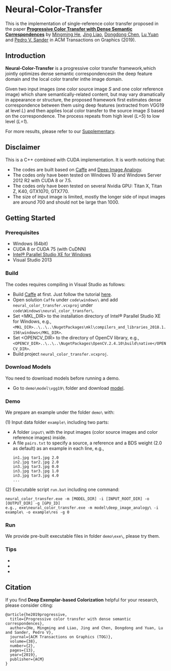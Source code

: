 # Neural-Color-Transfer

This is the implementation of single-reference color transfer proposed in the paper [**Progressive Color Transfer with Dense Semantic Correspondences**](https://arxiv.org/abs/1807.06587) by [Mingming He](http://mingminghe.com/), [Jing Liao](https://liaojing.github.io/html/index.html), [Dongdong Chen](http://www.dongdongchen.bid/), [Lu Yuan](http://www.lyuan.org/) and [Pedro V. Sander](http://www.cse.ust.hk/~psander/) in ACM Transactions on Graphics (2019).


## Introduction

**Neural-Color-Transfer** is a progressive color transfer framework,which jointly optimizes dense semantic correspondencesin the deep feature domain and the local color transfer inthe image domain.

Given two input images (one color source image *S* and one color reference image) which share semantically-related content, but may vary dramatically in appearance or structure, the proposed framework first estimates dense correspondence between them using deep features (extracted from VGG19 at level *L*) and then applies local color transfer to the source image *S* based on the correspondence. The process repeats from high level (*L=5*) to low level (*L=1*).

For more results, please refer to our [Supplementary]().


## Disclaimer

This is a C++ combined with CUDA implementation. It is worth noticing that:
- The codes are built based on [Caffe](https://github.com/Microsoft/caffe) and [Deep Image Analogy](https://github.com/msracver/Deep-Image-Analogy).
- The codes only have been tested on Windows 10 and Windows Server 2012 R2 with CUDA 8 or 7.5.
- The codes only have been tested on several Nvidia GPU: Titan X, Titan Z, K40, GTX1070, GTX770.
- The size of input image is limited, mostly the longer side of input images are around 700 and should not be large than 1000.


## Getting Started

### Prerequisites
- Windows (64bit)
- CUDA 8 or CUDA 75 (with CuDNN)
- [Intel® Parallel Studio XE for Windows](https://software.intel.com/en-us/parallel-studio-xe/choose-download/free-trial-cluster-windows-c-fortran)
- Visual Studio 2013

### Build
The codes requires compiling in Visual Studio as follows:
- Build [Caffe](http://caffe.berkeleyvision.org/) at first. Just follow the tutorial [here](https://github.com/Microsoft/caffe).
- Open solution ```Caffe``` under ```code\windows\``` and add ```neural_color_transfer.vcxproj``` under ```code\Windows\neural_color_transfer\```.
- Set <MKL_DIR> to the installation directory of Intel® Parallel Studio XE for Windows, e.g., ```<MKL_DIR>..\..\..\NugetPackages\mkl\compilers_and_libraries_2018.1.156\windows</MKL_DIR>```.
- Set <OPENCV_DIR> to the directory of OpenCV library, e.g., ```<OPENCV_DIR>..\..\..\NugetPackages\OpenCV.2.4.10\build\native</OPENCV_DIR>```.
- Build project ```neural_color_transfer.vcxproj```.

### Download Models
You need to download models before running a demo.
- Go to ```demo\model\vgg19\``` folder and download [model]( 
  http://www.robots.ox.ac.uk/~vgg/software/very_deep/caffe/VGG_ILSVRC_19_layers.caffemodel).

### Demo
We prepare an example under the folder ```demo\``` with:

(1) Input data folder ```example\``` including two parts:
- A folder ```input\``` with the input images (color source images and color reference images) inside.
- A file ```pairs.txt``` to specify a source, a reference and a BDS weight (2.0 as default) as an example in each line, e.g., 
  ```
  in1.jpg tar1.jpg 2.0
  in2.jpg tar2.jpg 2.0
  in3.jpg tar3.jpg 0.0
  in3.jpg tar3.jpg 1.0
  in3.jpg tar3.jpg 4.0
  ...
  ```

(2) Executable script ```run.bat``` including one command:
  ```
  neural_color_transfer.exe -m [MODEL_DIR] -i [INPUT_ROOT_DIR] -o [OUTPUT_DIR] -g [GPU_ID]
  e.g., exe\neural_color_transfer.exe -m model\deep_image_analogy\ -i example\ -o example\res -g 0
  ```  

### Run
We provide pre-built executable files in folder ```demo\exe\```, please try them.

### Tips
-
-
-


## Citation
If you find **Deep Exemplar-based Colorization** helpful for your research, please consider citing:
```
@article{he2019progressive,
  title={Progressive color transfer with dense semantic correspondences},
  author={He, Mingming and Liao, Jing and Chen, Dongdong and Yuan, Lu and Sander, Pedro V},
  journal={ACM Transactions on Graphics (TOG)},
  volume={38},
  number={2},
  pages={13},
  year={2019},
  publisher={ACM}
}
```
